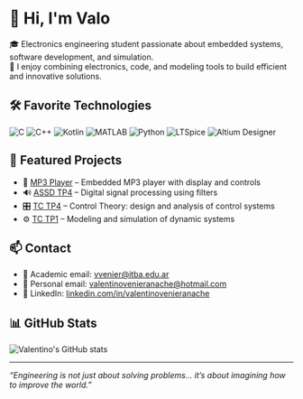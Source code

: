 # 👋 Hi, I'm Valo

🎓 Electronics engineering student passionate about embedded systems, software development, and simulation.  
🔬 I enjoy combining electronics, code, and modeling tools to build efficient and innovative solutions.

## 🛠️ Favorite Technologies

<p align="left">
  <img src="https://img.shields.io/badge/C-A8B9CC?style=for-the-badge&logo=c&logoColor=white" alt="C"/>
  <img src="https://img.shields.io/badge/C++-00599C?style=for-the-badge&logo=c%2B%2B&logoColor=white" alt="C++"/>
  <img src="https://img.shields.io/badge/Kotlin-7F52FF?style=for-the-badge&logo=kotlin&logoColor=white" alt="Kotlin"/>
  <img src="https://img.shields.io/badge/MATLAB-0076A8?style=for-the-badge&logo=mathworks&logoColor=white" alt="MATLAB"/>
  <img src="https://img.shields.io/badge/Python-3776AB?style=for-the-badge&logo=python&logoColor=white" alt="Python"/>
  <img src="https://img.shields.io/badge/LTSpice-E76000?style=for-the-badge&logoColor=white" alt="LTSpice"/>
  <img src="https://img.shields.io/badge/Altium_Designer-000000?style=for-the-badge&logo=altiumdesigner&logoColor=white" alt="Altium Designer"/>
</p>

## 🚀 Featured Projects

- 🎵 [MP3 Player](https://github.com/cutignolai/MP3-Player.git) – Embedded MP3 player with display and controls
- 🔊 [ASSD TP4](https://github.com/inequihi/ASSD-TP4.git) – Digital signal processing using filters
- 🎛️ [TC TP4](https://github.com/odevincenti/TC_TP4.git) – Control Theory: design and analysis of control systems
- ⚙️ [TC TP1](https://github.com/odevincenti/TC-TP1.git) – Modeling and simulation of dynamic systems

## 📫 Contact

- 📧 Academic email: [vvenier@itba.edu.ar](mailto:vvenier@itba.edu.ar)  
- 📧 Personal email: [valentinovenieranache@hotmail.com](mailto:valentinovenieranache@hotmail.com)  
- 💼 LinkedIn: [linkedin.com/in/valentinovenieranache](https://www.linkedin.com/in/valentinovenieranache/)

## 📊 GitHub Stats

![Valentino's GitHub stats](https://github-readme-stats.vercel.app/api?username=vvenier&show_icons=true&theme=radical)

---

_“Engineering is not just about solving problems… it’s about imagining how to improve the world.”_
